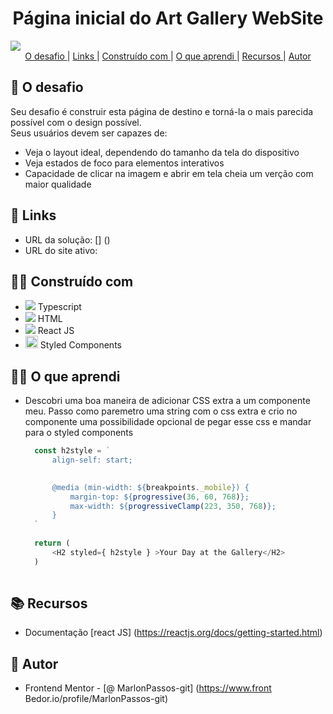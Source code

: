 <h1 align = "center" class = "line-1 anim-typewriter"> Página inicial do Art Gallery WebSite </h1>



<img align = "center" class = "img__project" src = "./ screen.gif">

<div align = "center" class = "links">
    <a href="#the_challenge"> O desafio </a> |
     <a href="#links"> Links </a> |
      <a href="#built_with"> Construído com </a> |
       <a href="#what_i_learned"> O que aprendi </a> |
       <a href="#resources"> Recursos </a> |
       <a href="#author"> Autor </a>
</div>

<h2 id = "the_challenge"> 🌋 O desafio </h2>

Seu desafio é construir esta página de destino e torná-la o mais parecida possível com o design possível. <br>
Seus usuários devem ser capazes de:

- Veja o layout ideal, dependendo do tamanho da tela do dispositivo
- Veja estados de foco para elementos interativos
- Capacidade de clicar na imagem e abrir em tela cheia um verção com maior qualidade



<h2 id = "links"> 🔗 Links </h2>

- URL da solução: [] ()
- URL do site ativo: []()


<h2 id = "built_with"> 👷‍♂️ Construído com </h2>

- <img src="https://img.icons8.com/color/20/000000/typescript.png"/> Typescript
- <img class = "icon" src = "https://img.icons8.com/color/20/000000/html-5--v1.png" /> HTML
- <img src = "https://img.icons8.com/plasticine/20/000000/react.png" /> React JS
- <img src = "https://miro.medium.com/max/480/1*Iohnw2aOQ5EBghVoqKA7VA.png" height="20" width="20" /> Styled Components




<h2 id = "what_i_learned"> 👨‍🎓 O que aprendi </h2>

- Descobri uma boa maneira de adicionar CSS extra a um componente meu. Passo como paremetro uma string com o css extra e crio no componente uma possibilidade opcional de pegar esse css e mandar para o styled components
  
  ``` typescript
    const h2style = `
        align-self: start;
        

        @media (min-width: ${breakpoints._mobile}) {
            margin-top: ${progressive(36, 60, 768)};
            max-width: ${progressiveClamp(223, 350, 768)};
        }
    `
    
    return (
        <H2 styled={ h2style } >Your Day at the Gallery</H2>
    )
     
  ```


<h2 id = "resources"> 📚 Recursos </h2>


- Documentação [react JS] (https://reactjs.org/docs/getting-started.html)


<h2 id = "author"> 😬 Autor </h2>


- Frontend Mentor - [@ MarlonPassos-git] (https://www.front Bedor.io/profile/MarlonPassos-git)